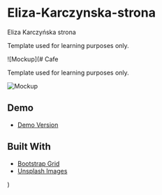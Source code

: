 # Eliza-Karczynska-strona

Eliza Karczyńska strona

Template used for learning purposes only.

![Mockup](# Cafe

Template used for learning purposes only.

![Mockup](D:/strona/eliza%20projekty/images/ELIZA_K_MOCKUP.jpg)

## Demo

* [Demo Version](https://zarzeckipawel.github.io/cafe/)

## Built With

* [Bootstrap Grid](https://getbootstrap.com/docs/3.4/customize/)
* [Unsplash Images](https://unsplash.com/)

)


